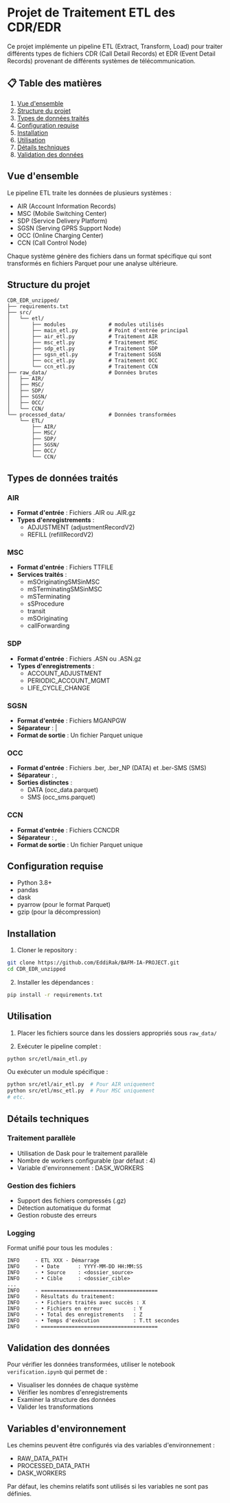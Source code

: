# Projet de Traitement ETL des CDR/EDR

Ce projet implémente un pipeline ETL (Extract, Transform, Load) pour traiter différents types de fichiers CDR (Call Detail Records) et EDR (Event Detail Records) provenant de différents systèmes de télécommunication.

## 📋 Table des matières

1. [Vue d'ensemble](#vue-densemble)
2. [Structure du projet](#structure-du-projet)
3. [Types de données traités](#types-de-données-traités)
4. [Configuration requise](#configuration-requise)
5. [Installation](#installation)
6. [Utilisation](#utilisation)
7. [Détails techniques](#détails-techniques)
8. [Validation des données](#validation-des-données)

## Vue d'ensemble

Le pipeline ETL traite les données de plusieurs systèmes :
- AIR (Account Information Records)
- MSC (Mobile Switching Center)
- SDP (Service Delivery Platform)
- SGSN (Serving GPRS Support Node)
- OCC (Online Charging Center)
- CCN (Call Control Node)

Chaque système génère des fichiers dans un format spécifique qui sont transformés en fichiers Parquet pour une analyse ultérieure.

## Structure du projet

```
CDR_EDR_unzipped/
├── requirements.txt
├── src/
│   └── etl/
│       ├── modules              # modules utilisés
│       ├── main_etl.py          # Point d'entrée principal
│       ├── air_etl.py           # Traitement AIR
│       ├── msc_etl.py           # Traitement MSC
│       ├── sdp_etl.py           # Traitement SDP
│       ├── sgsn_etl.py          # Traitement SGSN
│       ├── occ_etl.py           # Traitement OCC
│       └── ccn_etl.py           # Traitement CCN
├── raw_data/                    # Données brutes
│   ├── AIR/
│   ├── MSC/
│   ├── SDP/
│   ├── SGSN/
│   ├── OCC/
│   └── CCN/
└── processed_data/              # Données transformées
    └── ETL/
        ├── AIR/
        ├── MSC/
        ├── SDP/
        ├── SGSN/
        ├── OCC/
        └── CCN/
```

## Types de données traités

### AIR
- **Format d'entrée** : Fichiers .AIR ou .AIR.gz
- **Types d'enregistrements** : 
  - ADJUSTMENT (adjustmentRecordV2)
  - REFILL (refillRecordV2)

### MSC
- **Format d'entrée** : Fichiers TTFILE
- **Services traités** :
  - mSOriginatingSMSinMSC
  - mSTerminatingSMSinMSC
  - mSTerminating
  - sSProcedure
  - transit
  - mSOriginating
  - callForwarding

### SDP
- **Format d'entrée** : Fichiers .ASN ou .ASN.gz
- **Types d'enregistrements** :
  - ACCOUNT_ADJUSTMENT
  - PERIODIC_ACCOUNT_MGMT
  - LIFE_CYCLE_CHANGE

### SGSN
- **Format d'entrée** : Fichiers MGANPGW
- **Séparateur** : |
- **Format de sortie** : Un fichier Parquet unique

### OCC
- **Format d'entrée** : Fichiers .ber, .ber_NP (DATA) et .ber-SMS (SMS)
- **Séparateur** : ,
- **Sorties distinctes** : 
  - DATA (occ_data.parquet)
  - SMS (occ_sms.parquet)

### CCN
- **Format d'entrée** : Fichiers CCNCDR
- **Séparateur** : ,
- **Format de sortie** : Un fichier Parquet unique

## Configuration requise

- Python 3.8+
- pandas
- dask
- pyarrow (pour le format Parquet)
- gzip (pour la décompression)

## Installation

1. Cloner le repository :
```bash
git clone https://github.com/EddiRak/BAFM-IA-PROJECT.git
cd CDR_EDR_unzipped
```

2. Installer les dépendances :
```bash
pip install -r requirements.txt
```

## Utilisation

1. Placer les fichiers source dans les dossiers appropriés sous `raw_data/`

2. Exécuter le pipeline complet :
```bash
python src/etl/main_etl.py
```

Ou exécuter un module spécifique :
```bash
python src/etl/air_etl.py  # Pour AIR uniquement
python src/etl/msc_etl.py  # Pour MSC uniquement
# etc.
```

## Détails techniques

### Traitement parallèle
- Utilisation de Dask pour le traitement parallèle
- Nombre de workers configurable (par défaut : 4)
- Variable d'environnement : DASK_WORKERS

### Gestion des fichiers
- Support des fichiers compressés (.gz)
- Détection automatique du format
- Gestion robuste des erreurs

### Logging
Format unifié pour tous les modules :
```
INFO     - ETL XXX - Démarrage
INFO     - • Date      : YYYY-MM-DD HH:MM:SS
INFO     - • Source    : <dossier_source>
INFO     - • Cible     : <dossier_cible>
...
INFO     - ======================================
INFO     - Résultats du traitement:
INFO     - • Fichiers traités avec succès : X
INFO     - • Fichiers en erreur          : Y
INFO     - • Total des enregistrements   : Z
INFO     - • Temps d'exécution           : T.tt secondes
INFO     - ======================================
```

## Validation des données

Pour vérifier les données transformées, utiliser le notebook `verification.ipynb` qui permet de :
- Visualiser les données de chaque système
- Vérifier les nombres d'enregistrements
- Examiner la structure des données
- Valider les transformations

## Variables d'environnement

Les chemins peuvent être configurés via des variables d'environnement :
- RAW_DATA_PATH
- PROCESSED_DATA_PATH
- DASK_WORKERS

Par défaut, les chemins relatifs sont utilisés si les variables ne sont pas définies.
